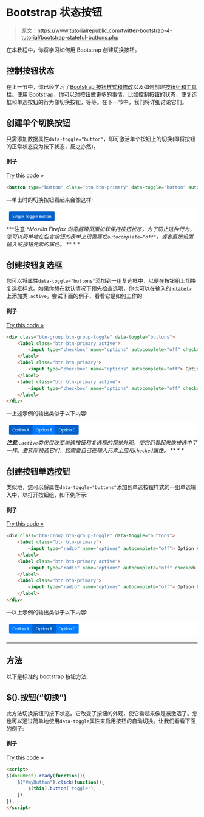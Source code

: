 # Bootstrap 状态按钮

> 原文：<https://www.tutorialrepublic.com/twitter-bootstrap-4-tutorial/bootstrap-stateful-buttons.php>

在本教程中，你将学习如何用 Bootstrap 创建切换按钮。

## 控制按钮状态

在上一节中，你已经学习了[Bootstrap 按钮样式和修改](bootstrap-buttons.php)以及如何创建[按钮组和工具栏](bootstrap-button-groups.php)。使用 Bootstrap，你可以对按钮做更多的事情，比如控制按钮的状态，使复选框和单选按钮的行为像切换按钮，等等。在下一节中，我们将详细讨论它们。

## 创建单个切换按钮

只需添加数据属性`data-toggle="button"`，即可激活单个按钮上的切换(即将按钮的正常状态变为按下状态，反之亦然)。

#### 例子

[Try this code »](../codelab.php?topic=bootstrap-4&file=single-toggle-button "Try this code using online Editor")

```html
<button type="button" class="btn btn-primary" data-toggle="button" autocomplete="off">Single Toggle Button</button>
```

—单击时的切换按钮看起来会像这样:

[![Bootstrap Single Toggle Button](img/20cee8c0dde159325947495be8362f12.png)](../codelab.php?topic=bootstrap-4&file=single-toggle-button)  ***注意:**Mozilla Firefox 浏览器跨页面加载保持按钮状态，为了防止这种行为，您可以简单地在包含按钮的表单上设置属性`autocomplete="off"`，或者直接设置输入或按钮元素的属性。*  ** * *

## 创建按钮复选框

您可以将属性`data-toggle="buttons"`添加到一组复选框中，以便在按钮组上切换复选框样式。如果你想在默认情况下预先检查选项，你也可以在输入的 [`<label>`](/html-reference/html-label-tag.php) 上添加类`.active`。尝试下面的例子，看看它是如何工作的:

#### 例子

[Try this code »](../codelab.php?topic=bootstrap-4&file=buttons-checkbox "Try this code using online Editor")

```html
<div class="btn-group btn-group-toggle" data-toggle="buttons">
    <label class="btn btn-primary active">
        <input type="checkbox" name="options" autocomplete="off" checked> Option A
    </label>
    <label class="btn btn-primary">
        <input type="checkbox" name="options" autocomplete="off"> Option B
    </label>
    <label class="btn btn-primary active">
        <input type="checkbox" name="options" autocomplete="off" checked> Option C
    </label>
</div>
```

—上述示例的输出类似于以下内容:

[![Bootstrap Buttons Checkbox](img/73d771c583fec9735491c82b3749d336.png)](../codelab.php?topic=bootstrap-4&file=buttons-checkbox)  ***注意:**`.active`类仅仅改变单选按钮和复选框的视觉外观，使它们看起来像被选中了一样。要实际预选它们，您需要自己在输入元素上应用`checked`属性。*  ** * *

## 创建按钮单选按钮

类似地，您可以将属性`data-toggle="buttons"`添加到单选按钮样式的一组单选输入中，以打开按钮组，如下例所示:

#### 例子

[Try this code »](../codelab.php?topic=bootstrap-4&file=buttons-radio "Try this code using online Editor")

```html
<div class="btn-group btn-group-toggle" data-toggle="buttons">
    <label class="btn btn-primary">
        <input type="radio" name="options" autocomplete="off"> Option A
    </label>
    <label class="btn btn-primary active">
        <input type="radio" name="options" autocomplete="off" checked> Option B
    </label>
    <label class="btn btn-primary">
        <input type="radio" name="options" autocomplete="off"> Option C
    </label>
</div>
```

—以上示例的输出类似于以下内容:

[![Bootstrap Buttons Radio](img/7776c4a2fdfa4bcef15fd8e9c26c9f93.png)](../codelab.php?topic=bootstrap-4&file=buttons-radio) 

* * *

## 方法

以下是标准的 bootstrap 按钮方法:

## $().按钮(“切换”)

此方法切换按钮的按下状态。它改变了按钮的外观，使它看起来像是被激活了。您也可以通过简单地使用`data-toggle`属性来启用按钮的自动切换。让我们看看下面的例子:

#### 例子

[Try this code »](../codelab.php?topic=bootstrap-4&file=toggle-button-method "Try this code using online Editor")

```html
<script>
$(document).ready(function(){
    $("#myButton").click(function(){
        $(this).button('toggle');
    });
});
</script>
```

